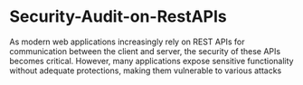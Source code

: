 # Security-Audit-on-RestAPIs
As modern web applications increasingly rely on REST APIs for communication  between the client and server, the security of these APIs becomes critical. However,  many applications expose sensitive functionality without adequate protections,  making them vulnerable to various attacks 
